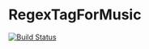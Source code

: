 # RegexTagForMusic

[![Build Status](https://drone.io/github.com/essembeh/RegexTagForMusic/status.png)](https://drone.io/github.com/essembeh/RegexTagForMusic/latest)
